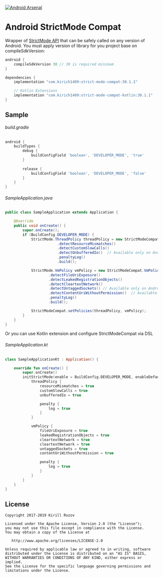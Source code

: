 [![Android Arsenal](https://img.shields.io/badge/Android%20Arsenal-Android%20StrictMode%20Compat-brightgreen.svg?style=flat)](https://android-arsenal.com/details/1/5655)

Android StrictMode Compat
=========================

Wrapper of [StrictMode API](https://developer.android.com/reference/android/os/StrictMode.html) that can be safely called on any version of Android.
You must apply version of library for you project base on compileSdkVersion:

```groovy
android {
    compileSdkVersion 30 // 30 is required minimum
}

dependencies {    
    implementation "com.kirich1409:strict-mode-compat:30.1.1"

    // Kotlin Extensions
    implementation "com.kirich1409:strict-mode-compat-kotlin:30.1.1"
}
```

Sample
------

###### build.gradle ######
```groovy
android {
    buildTypes {
        debug {
            buildConfigField 'boolean', 'DEVELOPER_MODE', 'true'
        }
        
        release {
            buildConfigField 'boolean', 'DEVELOPER_MODE', 'false'
        }
    }
}
```

###### SampleApplication.java ######
```java
public class SampleApplication extends Application {

    @Override
    public void onCreate() {
        super.onCreate();
        if (BuildConfig.DEVELOPER_MODE) {
            StrictMode.ThreadPolicy threadPolicy = new StrictModeCompat.ThreadPolicy.Builder()
                        .detectResourceMismatches()
                        .detectCustomSlowCalls()
                        .detectUnbufferedIo()  // Available only on Android 8.0+
                        .penaltyLog()
                        .build();

            StrictMode.VmPolicy vmPolicy = new StrictModeCompat.VmPolicy.Builder()
                    .detectFileUriExposure()
                    .detectLeakedRegistrationObjects()
                    .detectCleartextNetwork()
                    .detectUntaggedSockets() // Available only on Android 8.0+
                    .detectContentUriWithoutPermission()  // Available only on Android 8.0+
                    .penaltyLog()
                    .build();

            StrictModeCompat.setPolicies(threadPolicy, vmPolicy);
        }
    }
}
```

Or you can use Kotlin extension and configure StrictModeCompat via DSL
###### SampleApplication.kt ######
```kotlin
class SampleApplicationKt : Application() {

    override fun onCreate() {
        super.onCreate()
        initStrictMode(enable = BuildConfig.DEVELOPER_MODE, enableDefaults = false) {
            threadPolicy {
                resourceMismatches = true
                customSlowCalls = true
                unbufferedIo = true

                penalty {
                    log = true
                }
            }

            vmPolicy {
                fileUriExposure = true
                leakedRegistrationObjects = true
                cleartextNetwork = true
                cleartextNetwork = true
                untaggedSockets = true
                contentUriWithoutPermission = true

                penalty {
                    log = true
                }
            }
        }
    }
}
```

License
-------

    Copyright 2017-2019 Kirill Rozov

    Licensed under the Apache License, Version 2.0 (the "License");
    you may not use this file except in compliance with the License.
    You may obtain a copy of the License at

       http://www.apache.org/licenses/LICENSE-2.0

    Unless required by applicable law or agreed to in writing, software
    distributed under the License is distributed on an "AS IS" BASIS,
    WITHOUT WARRANTIES OR CONDITIONS OF ANY KIND, either express or implied.
    See the License for the specific language governing permissions and
    limitations under the License.
